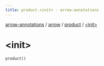 ```yaml
---
title: product.<init> - arrow-annotations
---
```


[arrow-annotations](../../index.html) / [arrow](../index.html) / [product](index.html) / [&lt;init&gt;](./-init-.html)

# &lt;init&gt;

`product()`